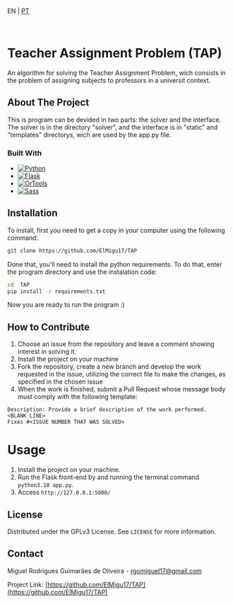

<p>EN | 
  <a href="https://github.com/ElMigu17/TAP/blob/main/README-pt-BR.md">PT</a>
</p>

<br />

# Teacher Assignment Problem (TAP)
An algorithm for solving the Teacher Assignment Problem, wich consists in the problem of assigning subjects to professors in a universit context.

## About The Project

This is program can be devided in two parts: the solver and the interface. The solver is in the directory "solver", and the interface is in "static" and "templates" directorys, wich are used by the app.py file.

### Built With

* [![Python][Python]][Python-url]
* [![Flask][Flask]][Flask-url]
* [![OrTools][OrTools]][OrTools-url]
* [![Sass][Sass]][Sass-url]

## Installation

To install, first you need to get a copy in your computer using the following command:
```sh
git clone https://github.com/ElMigu17/TAP
```

Done that, you'll need to install the python requirements. To do that, enter the program directory and use the instalation code:
```sh
cd  TAP
pip install -r requirements.txt
```
Now you are ready to run the program :)
## How to Contribute

1. Choose an issue from the repository and leave a comment showing interest in solving it.
2. Install the project on your machine
3. Fork the repository, create a new branch and develop the work requested in the issue, utilizing the correct file to make the changes, as specified in the chosen issue
4. When the work is finished, submit a Pull Request whose message body must comply with the following template:

```
Description: Provide a brief description of the work performed.
<BLANK LINE>
Fixes #<ISSUE NUMBER THAT WAS SOLVED>
```

# Usage

1. Install the project on your machine.
2. Run the Flask front-end by and running the terminal command `python3.10 app.py`.
3. Access `http://127.0.0.1:5000/`

## License

Distributed under the GPLv3 License. See `LICENSE` for more information.

## Contact

Miguel Rodrigues Guimarães de Oliveira - rgomiguel17@gmail.com

Project Link: [https://github.com/ElMigu17/TAP](https://github.com/ElMigu17/TAP)

<!-- MARKDOWN LINKS & IMAGES -->

[React.js]: https://img.shields.io/badge/React-20232A?style=for-the-badge&logo=react&logoColor=61DAFB
[React-url]: https://reactjs.org/
[Bootstrap.com]: https://img.shields.io/badge/Bootstrap-563D7C?style=for-the-badge&logo=bootstrap&logoColor=white
[Bootstrap-url]: https://getbootstrap.com
[Express.js]: https://img.shields.io/badge/Express.js-404D59?style=for-the-badge
[Express-url]: https://expressjs.com/
[TypeScript]: https://img.shields.io/badge/TypeScript-007ACC?style=for-the-badge&logo=typescript&logoColor=white
[TypeScript-url]: https://www.typescriptlang.org/


[Python]: https://img.shields.io/badge/python-3670A0?style=for-the-badge&logo=python&logoColor=FFFFFF
[Python-url]: https://www.python.org/
[Flask]:https://img.shields.io/badge/Flask-000000?style=for-the-badge&logo=flask&logoColor=white
[Flask-url]: https://www.python.org/
[OrTools]: https://img.shields.io/badge/Google%20Or--Tools-1A73E8?style=for-the-badge
[OrTools-url]: https://developers.google.com/optimization?hl=pt-br
[Sass]: https://img.shields.io/badge/Sass-111111?style=for-the-badge&logo=sass
[Sass-url]: https://sass-lang.com/


